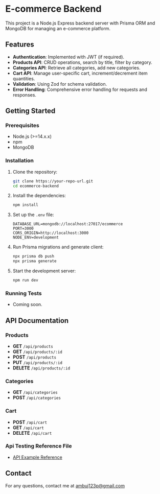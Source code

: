 # E-commerce Backend

This project is a Node.js Express backend server with Prisma ORM and MongoDB for managing an e-commerce platform.

## Features
- **Authentication**: Implemented with JWT (if required).
- **Products API**: CRUD operations, search by title, filter by category.
- **Categories API**: Retrieve all categories, add new categories.
- **Cart API**: Manage user-specific cart, increment/decrement item quantities.
- **Validation**: Using Zod for schema validation.
- **Error Handling**: Comprehensive error handling for requests and responses.

## Getting Started

### Prerequisites
- Node.js (>=14.x.x)
- npm
- MongoDB

### Installation
1. Clone the repository:
   ```bash
   git clone https://your-repo-url.git
   cd ecommerce-backend
   ```

2. Install the dependencies:
   ```bash
   npm install
   ```

3. Set up the `.env` file:
   ```plaintext
   DATABASE_URL=mongodb://localhost:27017/ecommerce
   PORT=3000
   CORS_ORIGIN=http://localhost:3000
   NODE_ENV=development
   ```

4. Run Prisma migrations and generate client:
   ```bash
   npx prisma db push
   npx prisma generate
   ```

5. Start the development server:
   ```bash
   npm run dev
   ```

### Running Tests
- Coming soon.

## API Documentation

### Products
- **GET** `/api/products`
- **GET** `/api/products/:id`
- **POST** `/api/products`
- **PUT** `/api/products/:id`
- **DELETE** `/api/products/:id`

### Categories
- **GET** `/api/categories`
- **POST** `/api/categories`

### Cart
- **POST** `/api/cart`
- **GET** `/api/cart`
- **DELETE** `/api/cart`

### Api Testing Reference File 
- [API Example Reference](./API_EXAMPLES.md)

## Contact
For any questions, contact me at ambuj123p@gmail.com

